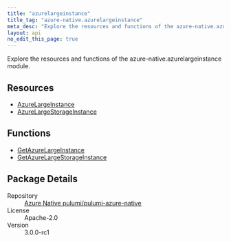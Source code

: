 ```yaml
---
title: "azurelargeinstance"
title_tag: "azure-native.azurelargeinstance"
meta_desc: "Explore the resources and functions of the azure-native.azurelargeinstance module."
layout: api
no_edit_this_page: true
---
```


<!-- WARNING: this file was generated by Pulumi Docs Generator. -->
<!-- Do not edit by hand unless you're certain you know what you are doing! -->

Explore the resources and functions of the azure-native.azurelargeinstance module.

<h2 id="resources">Resources</h2>
<ul class="api">
    <li><a href="azurelargeinstance/" title="AzureLargeInstance">AzureLargeInstance</a></li>
    <li><a href="azurelargestorageinstance/" title="AzureLargeStorageInstance">AzureLargeStorageInstance</a></li>
</ul>

<h2 id="functions">Functions</h2>
<ul class="api">
    <li><a href="getazurelargeinstance/" title="GetAzureLargeInstance">GetAzureLargeInstance</a></li>
    <li><a href="getazurelargestorageinstance/" title="GetAzureLargeStorageInstance">GetAzureLargeStorageInstance</a></li>
</ul>

<h2 id="package-details">Package Details</h2>
<dl class="package-details">
	<dt>Repository</dt>
	<dd><a href="https://github.com/pulumi/pulumi-azure-native">Azure Native pulumi/pulumi-azure-native</a></dd>
	<dt>License</dt>
	<dd>Apache-2.0</dd>
	<dt>Version</dt>
	<dd>3.0.0-rc1</dd>
</dl>

